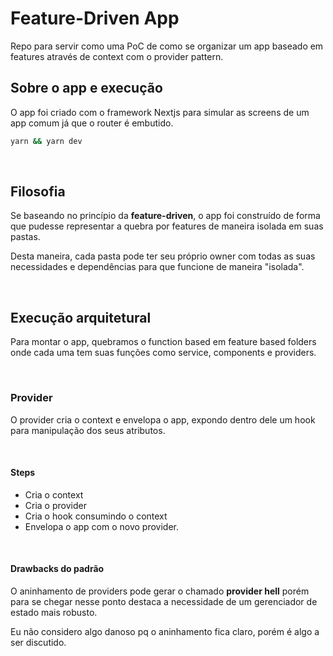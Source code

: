 # Feature-Driven App

Repo para servir como uma PoC de como se organizar um app baseado em features
através de context com o provider pattern.

## Sobre o app e execução

O app foi criado com o framework Nextjs para simular as screens de um app comum
já que o router é embutido.

```bash
yarn && yarn dev
```

<br />

## Filosofia

Se baseando no princípio da **feature-driven**, o app foi construído de forma
que pudesse representar a quebra por features de maneira isolada em suas pastas.

Desta maneira, cada pasta pode ter seu próprio owner com todas as suas
necessidades e dependências para que funcione de maneira "isolada".

<br />

## Execução arquitetural

Para montar o app, quebramos o function based em feature based folders onde cada
uma tem suas funções como service, components e providers.

<br />

### Provider

O provider cria o context e envelopa o app, expondo dentro dele um hook para
manipulação dos seus atributos.

<br />

#### Steps

- Cria o context
- Cria o provider
- Cria o hook consumindo o context
- Envelopa o app com o novo provider.

<br />

#### Drawbacks do padrão

O aninhamento de providers pode gerar o chamado **provider hell** porém para se
chegar nesse ponto destaca a necessidade de um gerenciador de estado mais
robusto.

Eu não considero algo danoso pq o aninhamento fica claro, porém é algo a ser
discutido.
